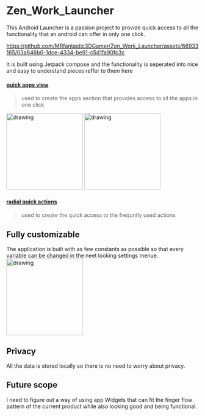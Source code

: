 # Zen_Work_Launcher

This Android Launcher is a passion project to provide quick access to all the functionality that an android can offer in only one click.



https://github.com/MRfantastic3DGamer/Zen_Work_Launcher/assets/66933165/03a646b0-1dce-4334-be91-c5d1fa90fc3c



It is built using Jetpack compose and the functionality is seperated into nice and easy to understand pieces
reffer to them here

#### [quick apps view](https://github.com/MRfantastic3DGamer/quick-apps)
> used to create the apps section that provides access to all the apps in one click

<img src="https://github.com/MRfantastic3DGamer/Zen_Work_Launcher/assets/66933165/d2401a77-17cd-49bf-812d-5ab672466251" alt="drawing" style="width:200px;"/>
<img src="https://github.com/MRfantastic3DGamer/Zen_Work_Launcher/assets/66933165/2e147590-3692-4a90-8ad4-015504fef0b1" alt="drawing" style="width:200px;"/>

#### [radial quick actions](https://github.com/MRfantastic3DGamer/radial-quick-actions)
> used to create the quick access to the frequntly used actions

## Fully customizable
The application is built with as few constants as possible so that every variable can be changed in the neet looking settings menue.
<img src="https://github.com/MRfantastic3DGamer/Zen_Work_Launcher/assets/66933165/b0968cda-ec88-4141-bb13-9cb5d96ff76a" alt="drawing" style="width:200px;"/>

## Privacy
All the data is stored locally so there is no need to worry about privacy.

## Future scope
I need to figure out a way of using app Widgets that can fit the finger flow pattern of the current product while also looking good and being functional.
